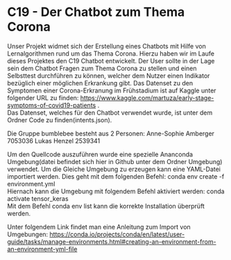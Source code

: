 # C19 - Der Chatbot zum Thema Corona
Unser Projekt widmet sich der Erstellung eines Chatbots mit Hilfe von Lernalgorithmen rund um das Thema Corona. Hierzu haben wir im Laufe dieses Projektes den C19 Chatbot entwickelt. Der User sollte in der Lage sein dem Chatbot Fragen zum Thema Corona zu stellen und einen Selbsttest durchführen zu können, welcher dem Nutzer einen Indikator  bezüglich einer möglichen Erkrankung gibt.
Das Datenset zu den Symptomen einer Corona-Erkranung im Frühstadium ist auf Kaggle unter folgender URL zu finden: https://www.kaggle.com/martuza/early-stage-symptoms-of-covid19-patients .   
Das Datenset, welches für den Chatbot verwendet wurde, ist unter dem Ordner Code zu finden(intents.json).

Die Gruppe bumblebee besteht aus 2 Personen: 
Anne-Sophie Amberger 7053036
Lukas Henzel 2539341

Um den Quellcode auszuführen wurde eine spezielle Ananconda Umgebung(datei befindet sich hier in Github unter dem Ordner Umgebung) verwendet. Um die Gleiche Umgebung zu erzeugen kann eine YAML-Datei importiert werden. Dies geht mit dem folgenden Befehl: conda env create -f environment.yml                 
Hiernach kann die Umgebung mit folgendem Befehl aktiviert werden: conda activate tensor_keras                                           
Mit dem Befehl conda env list kann die korrekte Installation überprüft werden.

Unter folgendem Link findet man eine Anleitung zum Import von Umgebungen: https://conda.io/projects/conda/en/latest/user-guide/tasks/manage-environments.html#creating-an-environment-from-an-environment-yml-file
